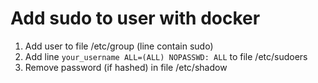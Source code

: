 # Add sudo to user with docker
1. Add user to file /etc/group (line contain sudo)
2. Add line `your_username ALL=(ALL) NOPASSWD: ALL` to file /etc/sudoers 
3. Remove password (if hashed) in file /etc/shadow
